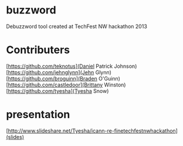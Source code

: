 buzzword
========

Debuzzword tool created at TechFest NW hackathon 2013

# Contributers
[https://github.com/teknotus](Daniel Patrick Johnson)  
[https://github.com/jehnglynn](Jehn Glynn)  
[https://github.com/broguinn](Braden O'Guinn)  
[https://github.com/castledoor](Brittany Winston)  
[https://github.com/tyesha](Tyesha Snow)  

# presentation
[http://www.slideshare.net/Tyesha/icann-re-finetechfestnwhackathon](slides)
